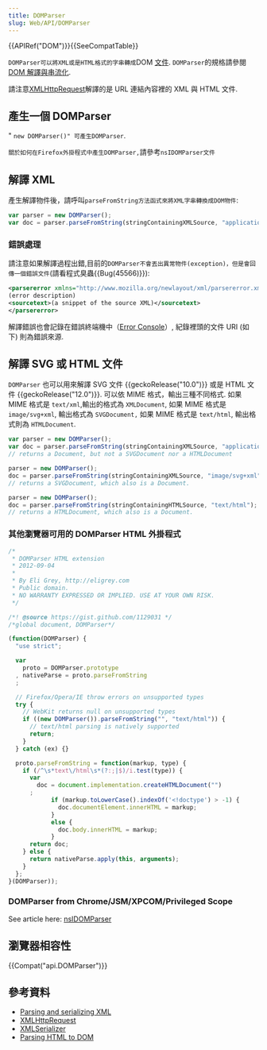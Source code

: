 ```yaml
---
title: DOMParser
slug: Web/API/DOMParser
---
```

{{APIRef("DOM")}}{{SeeCompatTable}}

`DOMParser可以將XML或是HTML格式的字串轉成`DOM [文件](/zh-TW/docs/DOM/document). `DOMParser`的規格請參閱[DOM 解譯與串流化](http://html5.org/specs/dom-parsing.html).

請注意[XMLHttpRequest](/zh-TW/docs/DOM/XMLHttpRequest)解譯的是 URL 連結內容裡的 XML 與 HTML 文件.

## 產生一個 DOMParser

" `new DOMParser()" 可產生DOMParser`.

`關於如何在Firefox外掛程式中產生DOMParser,`請參考`nsIDOMParser文件`

## 解譯 XML

產生解譯物件後，請呼叫`parseFromString方法函式來將XML字串轉換成DOM物件`:

```js
var parser = new DOMParser();
var doc = parser.parseFromString(stringContainingXMLSource, "application/xml");
```

### 錯誤處理

請注意如果解譯過程出錯,目前的`DOMParser不會丟出異常物件(exception)，但是會回傳一個錯誤文件`(請看程式臭蟲{{Bug(45566)}}):

```xml
<parsererror xmlns="http://www.mozilla.org/newlayout/xml/parsererror.xml">
(error description)
<sourcetext>(a snippet of the source XML)</sourcetext>
</parsererror>
```

解譯錯誤也會記錄在錯誤終端機中（[Error Console](/zh-TW/docs/Error_Console)）, 紀錄裡頭的文件 URI (如下) 則為錯誤來源.

## 解譯 SVG 或 HTML 文件

`DOMParser` 也可以用來解譯 SVG 文件 {{geckoRelease("10.0")}} 或是 HTML 文件 {{geckoRelease("12.0")}}. 可以依 MIME 格式，輸出三種不同格式. 如果 MIME 格式是 `text/xml`,輸出的格式為 `XMLDocument`, 如果 MIME 格式是 `image/svg+xml`, 輸出格式為 `SVGDocument,` 如果 MIME 格式是 `text/html`, 輸出格式則為 `HTMLDocument`.

```js
var parser = new DOMParser();
var doc = parser.parseFromString(stringContainingXMLSource, "application/xml");
// returns a Document, but not a SVGDocument nor a HTMLDocument

parser = new DOMParser();
doc = parser.parseFromString(stringContainingXMLSource, "image/svg+xml");
// returns a SVGDocument, which also is a Document.

parser = new DOMParser();
doc = parser.parseFromString(stringContainingHTMLSource, "text/html");
// returns a HTMLDocument, which also is a Document.
```

### 其他瀏覽器可用的 DOMParser HTML 外掛程式

```js
/*
 * DOMParser HTML extension
 * 2012-09-04
 *
 * By Eli Grey, http://eligrey.com
 * Public domain.
 * NO WARRANTY EXPRESSED OR IMPLIED. USE AT YOUR OWN RISK.
 */

/*! @source https://gist.github.com/1129031 */
/*global document, DOMParser*/

(function(DOMParser) {
  "use strict";

  var
    proto = DOMParser.prototype
  , nativeParse = proto.parseFromString
  ;

  // Firefox/Opera/IE throw errors on unsupported types
  try {
    // WebKit returns null on unsupported types
    if ((new DOMParser()).parseFromString("", "text/html")) {
      // text/html parsing is natively supported
      return;
    }
  } catch (ex) {}

  proto.parseFromString = function(markup, type) {
    if (/^\s*text\/html\s*(?:;|$)/i.test(type)) {
      var
        doc = document.implementation.createHTMLDocument("")
      ;
            if (markup.toLowerCase().indexOf('<!doctype') > -1) {
              doc.documentElement.innerHTML = markup;
            }
            else {
              doc.body.innerHTML = markup;
            }
      return doc;
    } else {
      return nativeParse.apply(this, arguments);
    }
  };
}(DOMParser));
```

### DOMParser from Chrome/JSM/XPCOM/Privileged Scope

See article here: [nsIDOMParser](/zh-TW/docs/nsIDOMParser)

## 瀏覽器相容性

{{Compat("api.DOMParser")}}

## 參考資料

- [Parsing and serializing XML](/zh-TW/docs/Parsing_and_serializing_XML)
- [XMLHttpRequest](/zh-TW/docs/DOM/XMLHttpRequest)
- [XMLSerializer](/zh-TW/docs/XMLSerializer)
- [Parsing HTML to DOM](/zh-TW/Add-ons/Code_snippets/HTML_to_DOM)
